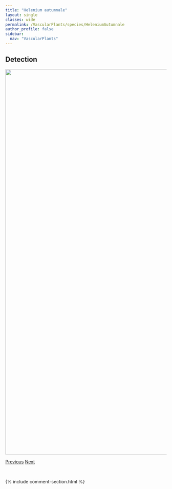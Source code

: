 ```yaml
---
title: "Helenium autumnale"
layout: single
classes: wide
permalink: /VascularPlants/species/HeleniumAutumnale
author_profile: false
sidebar:
  nav: "VascularPlants"
---
```


<h2>Detection</h2>

<a href="https://drive.google.com/uc?export=view&id=1SCiKgn2VPqYEofPP1Z5igBLK1ogkTlb-">
<img src="https://drive.google.com/uc?export=view&id=1SCiKgn2VPqYEofPP1Z5igBLK1ogkTlb-" height = "1200" width = "800">
</a>


<a href="/DevelopmentWebsite/VascularPlants/species/HedysarumSulphurescens" class="pagination--pager" title="Yellow Hedysarum">Previous</a> <a href="/DevelopmentWebsite/VascularPlants/species/Helianthus" class="pagination--pager" title="Helianthus">Next</a>

<p>&nbsp;</p>

{% include comment-section.html %}
